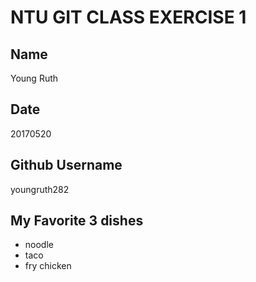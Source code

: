 # NTU GIT CLASS EXERCISE 1

Name
----
Young Ruth

Date
----
20170520

Github Username
---------------
youngruth282

My Favorite 3 dishes
--------------------------------
- noodle
- taco
- fry chicken
